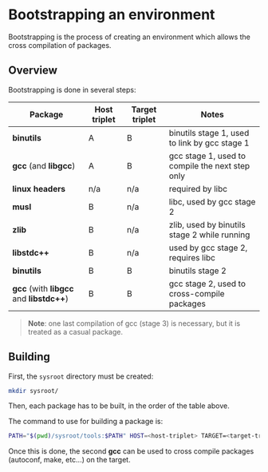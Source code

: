 # Bootstrapping an environment

Bootstrapping is the process of creating an environment which allows the cross compilation of packages.



## Overview

Bootstrapping is done in several steps:

| Package                                     | Host triplet | Target triplet | Notes                                           |
|---------------------------------------------|--------------|----------------|-------------------------------------------------|
| **binutils**                                | A            | B              | binutils stage 1, used to link by gcc stage 1   |
| **gcc** (and **libgcc**)                    | A            | B              | gcc stage 1, used to compile the next step only |
| **linux headers**                           | n/a          | n/a            | required by libc                                |
| **musl**                                    | B            | n/a            | libc, used by gcc stage 2                       |
| **zlib**                                    | B            | n/a            | zlib, used by binutils stage 2 while running    |
| **libstdc++**                               | B            | n/a            | used by gcc stage 2, requires libc              |
| **binutils**                                | B            | B              | binutils stage 2                                |
| **gcc** (with **libgcc** and **libstdc++**) | B            | B              | gcc stage 2, used to cross-compile packages     |

> **Note**: one last compilation of gcc (stage 3) is necessary, but it is treated as a casual package.

## Building

First, the `sysroot` directory must be created:
```sh
mkdir sysroot/
```

Then, each package has to be built, in the order of the table above.

The command to use for building a package is:
```sh
PATH="$(pwd)/sysroot/tools:$PATH" HOST=<host-triplet> TARGET=<target-triplet> blimp-builder --from desc/<pkg>/ --to sysroot/
```

Once this is done, the second **gcc** can be used to cross compile packages (autoconf, make, etc...) on the target.
